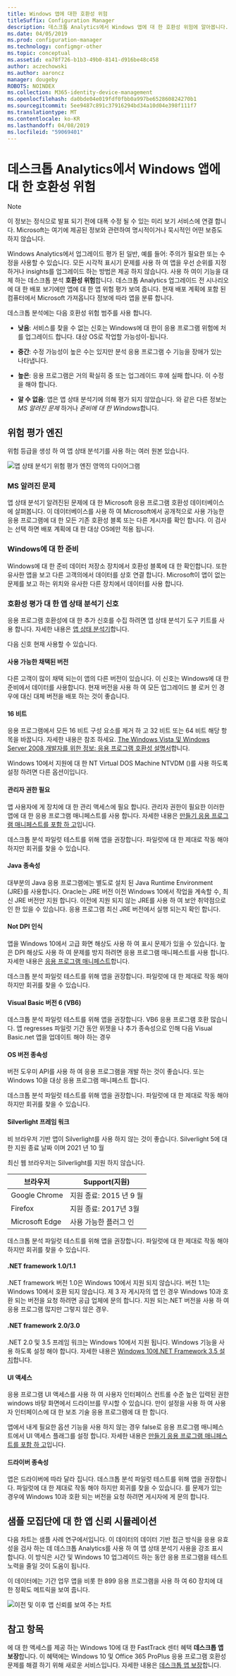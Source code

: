 ```yaml
---
title: Windows 앱에 대한 호환성 위험
titleSuffix: Configuration Manager
description: 데스크톱 Analytics에서 Windows 앱에 대 한 호환성 위험에 알아봅니다.
ms.date: 04/05/2019
ms.prod: configuration-manager
ms.technology: configmgr-other
ms.topic: conceptual
ms.assetid: ea78f726-b1b3-49b0-8141-d916be48c458
author: aczechowski
ms.author: aaroncz
manager: dougeby
ROBOTS: NOINDEX
ms.collection: M365-identity-device-management
ms.openlocfilehash: da0bde04e019fdf0fbb0a997be652860824270b1
ms.sourcegitcommit: 5ee9487c891c37916294bd34a10d04e398f111f7
ms.translationtype: MT
ms.contentlocale: ko-KR
ms.lasthandoff: 04/08/2019
ms.locfileid: "59069401"
---
```

# <a name="compatibility-risk-for-windows-apps-in-desktop-analytics"></a>데스크톱 Analytics에서 Windows 앱에 대 한 호환성 위험

> [!Note]  
> 이 정보는 정식으로 발표 되기 전에 대폭 수정 될 수 있는 미리 보기 서비스에 연결 합니다. Microsoft는 여기에 제공된 정보와 관련하여 명시적이거나 묵시적인 어떤 보증도 하지 않습니다.  

Windows Analytics에서 업그레이드 평가 된 일반, 예를 들어: 주의가 필요한 또는 수정을 사용할 수 있습니다. 모든 시각적 표시기 문제를 사용 하 여 앱을 우선 순위를 지정 하거나 insights를 업그레이드 하는 방법은 제공 하지 않습니다. 사용 하 여이 기능을 대체 하는 데스크톱 분석 **호환성 위험**합니다. 데스크톱 Analytics 업그레이드 전 시나리오에 대 한 배포 보기에만 앱에 대 한 앱 위험 평가 보여 줍니다. 현재 배포 계획에 포함 된 컴퓨터에서 Microsoft 가져옵니다 정보에 따라 앱을 분류 합니다.

데스크톱 분석에는 다음 호환성 위험 범주를 사용 합니다.

- **낮음**: 서비스를 찾을 수 없는 신호는 Windows에 대 한이 응용 프로그램 위험에 처를 업그레이드 합니다. 대상 OS로 작업할 가능성이-됩니다.  

- **중간**: 수정 가능성이 높은 수는 있지만 분석 응용 프로그램 수 기능을 장애가 있는 나타냅니다.  

- **높은**: 응용 프로그램은 거의 확실히 중 또는 업그레이드 후에 실패 합니다. 이 수정을 해야 합니다.  

- **알 수 없음**: 앱은 앱 상태 분석기에 의해 평가 되지 않았습니다. 와 같은 다른 정보는 *MS 알려진 문제* 하거나 *준비에 대 한 Windows*합니다.  



## <a name="risk-assessment-engine"></a>위험 평가 엔진

위험 등급을 생성 하 여 앱 상태 분석기를 사용 하는 여러 원본 있습니다.

![앱 상태 분석기 위험 평가 엔진 영역의 다이어그램](media/aha-risk-assessment-engine.png)


### <a name="ms-known-issues"></a>MS 알려진 문제

앱 상태 분석기 알려진된 문제에 대 한 Microsoft 응용 프로그램 호환성 데이터베이스에 살펴봅니다. 이 데이터베이스를 사용 하 여 Microsoft에서 공개적으로 사용 가능한 응용 프로그램에 대 한 모든 기존 호환성 블록 또는 다른 게시자를 확인 합니다. 이 검사는 선택 하면 배포 계획에 대 한 대상 OS에만 적용 됩니다.


### <a name="ready-for-windows"></a>Windows에 대 한 준비

Windows에 대 한 준비 데이터 저장소 장치에서 호환성 블록에 대 한 확인합니다. 또한 유사한 앱을 보고 다른 고객의에서 데이터를 상호 연결 합니다. Microsoft이 앱이 없는 문제를 보고 하는 위치와 유사한 다른 장치에서 데이터를 사용 합니다.


### <a name="app-health-analyzer-signals-for-compatibility-assessment"></a>호환성 평가 대 한 앱 상태 분석기 신호

응용 프로그램 호환성에 대 한 추가 신호를 수집 하려면 앱 상태 분석기 도구 키트를 사용 합니다. 자세한 내용은 [앱 상태 분석기](/sccm/desktop-analytics/app-health-analyzer)합니다.

다음 신호 현재 사용할 수 있습니다.

#### <a name="adopted-version-available"></a>사용 가능한 채택된 버전

다른 고객이 많이 채택 되는이 앱의 다른 버전이 있습니다. 이 신호는 Windows에 대 한 준비에서 데이터를 사용합니다. 현재 버전을 사용 하 여 모든 업그레이드 블 로커 인 경우에 대신 대체 버전을 배포 하는 것이 좋습니다.

#### <a name="16-bit"></a>16 비트

응용 프로그램에서 모든 16 비트 구성 요소를 제거 하 고 32 비트 또는 64 비트 해당 항목을 바꿉니다. 자세한 내용은 참조 하세요. [The Windows Vista 및 Windows Server 2008 개발자를 위한 정보: 응용 프로그램 호환성 설명서](https://msdn.microsoft.com/library/aa480152.aspx)합니다.

Windows 10에서 지원에 대 한 NT Virtual DOS Machine NTVDM ()를 사용 하도록 설정 하려면 다른 옵션이입니다.

#### <a name="requires-admin-privileges"></a>관리자 권한 필요

앱 사용자에 게 장치에 대 한 관리 액세스에 필요 합니다. 관리자 권한이 필요한 이러한 앱에 대 한 응용 프로그램 매니페스트를 사용 합니다. 자세한 내용은 [만들기 응용 프로그램 매니페스트를 포함 하 고](https://msdn.microsoft.com/library/bb756929.aspx)입니다.
<!--Is this a better, more current link? https://docs.microsoft.com/windows/desktop/sbscs/application-manifests-->

데스크톱 분석 파일럿 테스트를 위해 앱을 권장합니다. 파일럿에 대 한 제대로 작동 해야 하지만 회귀를 찾을 수 있습니다.

#### <a name="java-dependency"></a>Java 종속성

대부분의 Java 응용 프로그램에는 별도로 설치 된 Java Runtime Environment (JRE)를 사용합니다. Oracle는 JRE 버전 이전 Windows 10에서 작업을 계속할 수, 최신 JRE 버전만 지원 합니다. 이전에 지원 되지 않는 JRE를 사용 하 여 보안 취약점으로 인 한 있을 수 있습니다. 응용 프로그램 최신 JRE 버전에서 실행 되는지 확인 합니다.

#### <a name="not-dpi-aware"></a>Not DPI 인식

앱을 Windows 10에서 고급 화면 해상도 사용 하 여 표시 문제가 있을 수 있습니다. 높은 DPI 해상도 사용 하 여 문제를 방지 하려면 응용 프로그램 매니페스트를 사용 합니다. 자세한 내용은 [응용 프로그램 매니페스트](https://docs.microsoft.com/windows/desktop/SbsCs/application-manifests)합니다.

데스크톱 분석 파일럿 테스트를 위해 앱을 권장합니다. 파일럿에 대 한 제대로 작동 해야 하지만 회귀를 찾을 수 있습니다.

#### <a name="visual-basic-version-6-vb6"></a>Visual Basic 버전 6 (VB6)

데스크톱 분석 파일럿 테스트를 위해 앱을 권장합니다. VB6 응용 프로그램 호환 많습니다. 앱 regresses 파일럿 기간 동안 위젯을 나 추가 종속성으로 인해 다음 Visual Basic.net 앱을 업데이트 해야 하는 경우

#### <a name="os-version-dependency"></a>OS 버전 종속성

버전 도우미 API를 사용 하 여 응용 프로그램을 개발 하는 것이 좋습니다. 또는 Windows 10을 대상 응용 프로그램 매니페스트 합니다.

데스크톱 분석 파일럿 테스트를 위해 앱을 권장합니다. 파일럿에 대 한 제대로 작동 해야 하지만 회귀를 찾을 수 있습니다.

#### <a name="silverlight-framework"></a>Silverlight 프레임 워크

비 브라우저 기반 앱이 Silverlight를 사용 하지 않는 것이 좋습니다. Silverlight 5에 대 한 지원 종료 날짜 이며 2021 년 10 월

최신 웹 브라우저는 Silverlight를 지원 하지 않습니다.

| 브라우저 | Support(지원) |
|---------|---------|
| Google Chrome | 지원 종료: 2015 년 9 월 |
| Firefox | 지원 종료: 2017년 3월 |
| Microsoft Edge | 사용 가능한 플러그 인 |

데스크톱 분석 파일럿 테스트를 위해 앱을 권장합니다. 파일럿에 대 한 제대로 작동 해야 하지만 회귀를 찾을 수 있습니다.

#### <a name="net-framework-1011"></a>.NET framework 1.0/1.1

.NET framework 버전 1.0은 Windows 10에서 지원 되지 않습니다. 버전 1.1는 Windows 10에서 호환 되지 않습니다. 제 3 자 게시자의 앱 인 경우 Windows 10과 호환 되는 버전을 요청 하려면 공급 업체에 문의 합니다. 지원 되는.NET 버전을 사용 하 여 응용 프로그램 많지만 그렇지 않은 경우.

#### <a name="net-framework-2030"></a>.NET framework 2.0/3.0

.NET 2.0 및 3.5 프레임 워크는 Windows 10에서 지원 됩니다. Windows 기능을 사용 하도록 설정 해야 합니다. 자세한 내용은 [Windows 10에.NET Framework 3.5 설치](https://docs.microsoft.com/dotnet/framework/install/dotnet-35-windows-10)합니다.

#### <a name="ui-access"></a>UI 액세스

응용 프로그램 UI 액세스를 사용 하 여 사용자 인터페이스 컨트롤 수준 높은 입력된 권한 windows 바탕 화면에서 드라이브를 무시할 수 있습니다. 만이 설정을 사용 하 여 사용자 인터페이스에 대 한 보조 기술 응용 프로그램에 대 한 합니다.

앱에서 내게 필요한 옵션 기능을 사용 하지 않는 경우 false로 응용 프로그램 매니페스트에서 UI 액세스 플래그를 설정 합니다. 자세한 내용은 [만들기 응용 프로그램 매니페스트를 포함 하 고](https://msdn.microsoft.com/library/bb756929.aspx)입니다.

#### <a name="driver-dependency"></a>드라이버 종속성

앱은 드라이버에 따라 달라 집니다. 데스크톱 분석 파일럿 테스트를 위해 앱을 권장합니다. 파일럿에 대 한 제대로 작동 해야 하지만 회귀를 찾을 수 있습니다. 를 문제가 있는 경우에 Windows 10과 호환 되는 버전을 요청 하려면 게시자에 게 문의 합니다.



## <a name="app-confidence-simulation-for-a-sample-population"></a>샘플 모집단에 대 한 앱 신뢰 시뮬레이션

다음 차트는 샘플 사례 연구에서입니다. 이 데이터의 데이터 기반 접근 방식을 응용 유효성을 검사 하는 데 데스크톱 Analytics를 사용 하 여 앱 상태 분석기 사용을 강조 표시 합니다. 이 방식은 시간 및 Windows 10 업그레이드 하는 동안 응용 프로그램을 테스트 노력을 줄일 것이 도움이 됩니다.

이 데이터에는 기간 업무 앱을 비롯 한 899 응용 프로그램을 사용 하 여 60 장치에 대 한 정확도 메트릭을 보여 줍니다.

![이전 및 이후 앱 신뢰를 보여 주는 차트](media/aha-app-confidence-simulation.png)


## <a name="see-also"></a>참고 항목

에 대 한 액세스를 제공 하는 Windows 10에 대 한 FastTrack 센터 혜택 **데스크톱 앱 보장**합니다. 이 혜택에는 Windows 10 및 Office 365 ProPlus 응용 프로그램 호환성 문제를 해결 하기 위해 새로운 서비스입니다. 자세한 내용은 [데스크톱 앱 보장](https://docs.microsoft.com/fasttrack/win-10-desktop-app-assure)합니다.
